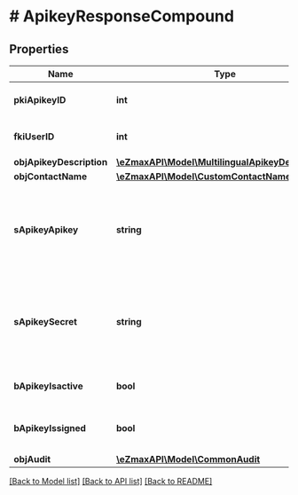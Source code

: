 # # ApikeyResponseCompound

## Properties

Name | Type | Description | Notes
------------ | ------------- | ------------- | -------------
**pkiApikeyID** | **int** | The unique ID of the Apikey |
**fkiUserID** | **int** | The unique ID of the User |
**objApikeyDescription** | [**\eZmaxAPI\Model\MultilingualApikeyDescription**](MultilingualApikeyDescription.md) |  |
**objContactName** | [**\eZmaxAPI\Model\CustomContactNameResponse**](CustomContactNameResponse.md) |  |
**sApikeyApikey** | **string** | The Apikey for the API key.  This will be hidden if we are not creating or regenerating the Apikey. | [optional]
**sApikeySecret** | **string** | The Secret for the API key.  This will be hidden if we are not creating or regenerating the Apikey. | [optional]
**bApikeyIsactive** | **bool** | Whether the apikey is active or not |
**bApikeyIssigned** | **bool** | Whether the apikey is signed or not | [optional]
**objAudit** | [**\eZmaxAPI\Model\CommonAudit**](CommonAudit.md) |  |

[[Back to Model list]](../../README.md#models) [[Back to API list]](../../README.md#endpoints) [[Back to README]](../../README.md)
